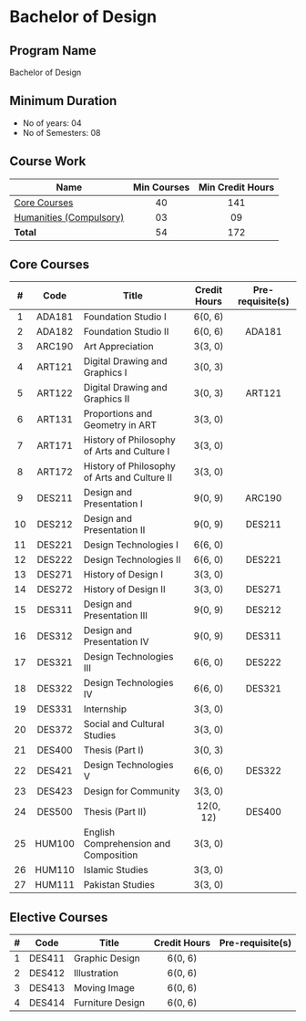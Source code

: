 # Bachelor of Design

## Program Name
Bachelor of Design

## Minimum Duration
* No of years: 04
* No of Semesters: 08

## Course Work

| Name | Min Courses | Min Credit Hours |
|------|:-----------:|:----------------:|
| [Core Courses](#core-courses) | 40 | 141 |
| [Humanities (Compulsory)](#humanities-compulsory) | 03 | 09 |
| **Total** | 54 | 172 |

## Core Courses
| # | Code | Title | Credit Hours | Pre-requisite(s) |
|:-:|:----:|-------|:------------:|:----------------:|
| 1 | ADA181 | Foundation Studio I | 6(0, 6) |  |
| 2 | ADA182 | Foundation Studio II | 6(0, 6) | ADA181 |
| 3 | ARC190 | Art Appreciation | 3(3, 0) |  |
| 4 | ART121 | Digital Drawing and Graphics I | 3(0, 3) |  |
| 5 | ART122 | Digital Drawing and Graphics II | 3(0, 3) | ART121 |
| 6 | ART131 | Proportions and Geometry in ART | 3(3, 0) |  |
| 7 | ART171 | History of Philosophy of Arts and Culture I | 3(3, 0) |  |
| 8 | ART172 | History of Philosophy of Arts and Culture II | 3(3, 0) |  |
| 9 | DES211 | Design and Presentation I | 9(0, 9) | ARC190 |
| 10 | DES212 | Design and Presentation II | 9(0, 9) | DES211 |
| 11 | DES221 | Design Technologies I | 6(6, 0) |  |
| 12 | DES222 | Design Technologies II | 6(6, 0) | DES221 |
| 13 | DES271 | History of Design I | 3(3, 0) |  |
| 14 | DES272 | History of Design II | 3(3, 0) | DES271 |
| 15 | DES311 | Design and Presentation III | 9(0, 9) | DES212 |
| 16 | DES312 | Design and Presentation IV | 9(0, 9) | DES311 |
| 17 | DES321 | Design Technologies III | 6(6, 0) | DES222 |
| 18 | DES322 | Design Technologies IV | 6(6, 0) | DES321 |
| 19 | DES331 | Internship | 3(3, 0) |  |
| 20 | DES372 | Social and Cultural Studies | 3(3, 0) |  |
| 21 | DES400 | Thesis (Part I) | 3(0, 3) |  |
| 22 | DES421 | Design Technologies V | 6(6, 0) | DES322 |
| 23 | DES423 | Design for Community | 3(3, 0) |  |
| 24 | DES500 | Thesis (Part II) | 12(0, 12) | DES400 |
| 25 | HUM100 | English Comprehension and Composition | 3(3, 0) |  |
| 26 | HUM110 | Islamic Studies | 3(3, 0) |  |
| 27 | HUM111 | Pakistan Studies | 3(3, 0) |  |

## Elective Courses
| # | Code | Title | Credit Hours | Pre-requisite(s) |
|:-:|:----:|-------|:------------:|:----------------:|
| 1 | DES411 | Graphic Design | 6(0, 6) |  |
| 2 | DES412 | Illustration | 6(0, 6) |  |
| 3 | DES413 | Moving Image | 6(0, 6) |  |
| 4 | DES414 | Furniture Design | 6(0, 6) |  | 